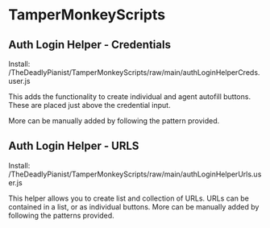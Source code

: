 # TamperMonkeyScripts

## Auth Login Helper - Credentials
Install: /TheDeadlyPianist/TamperMonkeyScripts/raw/main/authLoginHelperCreds.user.js

This adds the functionality to create individual and agent autofill buttons.
These are placed just above the credential input.

More can be manually added by following the pattern provided.

## Auth Login Helper - URLS
Install: /TheDeadlyPianist/TamperMonkeyScripts/raw/main/authLoginHelperUrls.user.js

This helper allows you to create list and collection of URLs. URLs can be contained in a list, or as individual buttons.
More can be manually added by following the patterns provided.

